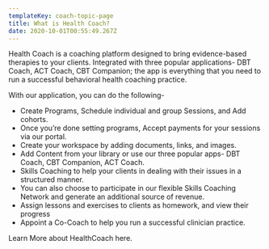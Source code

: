 ```yaml
---
templateKey: coach-topic-page
title: What is Health Coach?
date: 2020-10-01T00:55:49.267Z
---
```

Health Coach is a coaching platform designed to bring evidence-based therapies to your clients. Integrated with three popular applications- DBT Coach, ACT Coach, CBT Companion; the app is everything that you need to run a successful behavioral health coaching practice. 



With our application, you can do the following-

* Create Programs, Schedule individual and group Sessions, and Add cohorts. 
* Once you’re done setting programs, Accept payments for your sessions via our portal. 
* Create your workspace by adding documents, links, and images.
* Add Content from your library or use our three popular apps- DBT Coach, CBT Companion, ACT Coach. 
* Skills Coaching to help your clients in dealing with their issues in a structured manner. 
* You can also choose to participate in our flexible Skills Coaching Network and generate an additional source of revenue. 
* Assign lessons and exercises to clients as homework, and view their progress
* Appoint a Co-Coach to help you run a successful clinician practice. 

Learn More about HealthCoach here.
